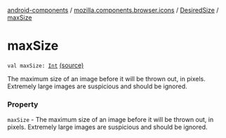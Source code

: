 [android-components](../../index.md) / [mozilla.components.browser.icons](../index.md) / [DesiredSize](index.md) / [maxSize](./max-size.md)

# maxSize

`val maxSize: `[`Int`](https://kotlinlang.org/api/latest/jvm/stdlib/kotlin/-int/index.html) [(source)](https://github.com/mozilla-mobile/android-components/blob/master/components/browser/icons/src/main/java/mozilla/components/browser/icons/DesiredSize.kt#L20)

The maximum size of an image before it will be thrown out, in pixels.
Extremely large images are suspicious and should be ignored.

### Property

`maxSize` - The maximum size of an image before it will be thrown out, in pixels.
Extremely large images are suspicious and should be ignored.